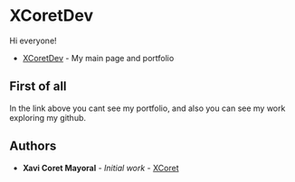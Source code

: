 # XCoretDev

Hi everyone!
* [XCoretDev](https://xcoret.github.io/Portfolio/) - My main page and portfolio

## First of all

In the link above you cant see my portfolio, and also you can see my work exploring my github.

## Authors

* **Xavi Coret Mayoral** - *Initial work* - [XCoret](https://github.com/XCoret)
